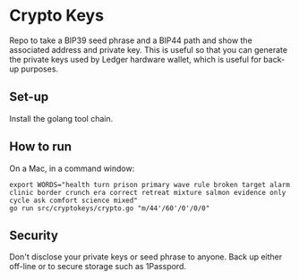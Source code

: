 # Crypto Keys

Repo to take a BIP39 seed phrase and a BIP44 path and show the associated address and private key. This is useful so that you can generate the private keys used by Ledger hardware wallet, which is useful for back-up purposes.

## Set-up

Install the golang tool chain.

## How to run
On a Mac, in a command window:

```
export WORDS="health turn prison primary wave rule broken target alarm clinic border crunch era correct retreat mixture salmon evidence only cycle ask comfort science mixed"
go run src/cryptokeys/crypto.go "m/44'/60'/0'/0/0"
```

## Security
Don't disclose your private keys or seed phrase to anyone. Back up either off-line or to secure storage such as 1Passpord.


